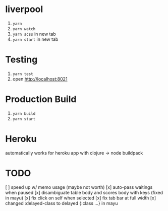 # liverpool

1. `yarn`
2. `yarn watch`
3. `yarn scss` in new tab
4. `yarn start` in new tab

# Testing
1. `yarn test`
2. open [http://localhost:8021](http://localhost:8021)

# Production Build
1. `yarn build`
2. `yarn start`

# Heroku
automatically works for heroku app with clojure -> node buildpack

# TODO
 [ ] speed up w/ memo usage (maybe not worth)
 [x] auto-pass waitings when paused
 [x] disambiguate table body and scores body with keys (fixed in mayu)
 [x] fix click on self when selected
 [x] fix tab bar at full width
 [x] changed :delayed-class to delayed {:class ...} in mayu
